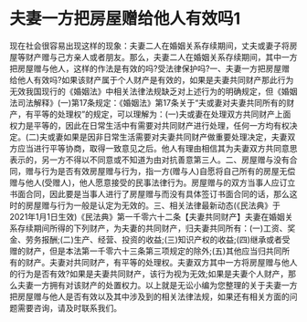 # 夫妻一方把房屋赠给他人有效吗1

现在社会很容易出现这样的现象：夫妻二人在婚姻关系存续期间，丈夫或妻子将房屋等财产赠与己方亲人或者朋友。那么，夫妻二人在婚姻关系存续期间，其中一方把房屋赠与他人，这样的作法是有效的吗?受法律保护吗?一、夫妻一方把房屋赠给他人有效吗?如果该财产属于个人财产是有效的，如果是夫妻共同财产那此行为无效我国现行的《婚姻法》中相关法律法规缺乏对上述行为的明确规定，但《婚姻法司法解释》(一)第17条规定：《婚姻法》第17条关于“夫或妻对夫妻共同所有的财产，有平等的处理权”的规定，可以理解为：(一)夫或妻在处理双方共同财产上面权力是平等的，因此在日常生活中有需要对共同财产进行处理，任何一方均有权决定。(二)夫或妻如果是因非日常生活需要对夫妻共同财产做重要处理决定，夫妻双方应当进行平等协商，取得一致意见之后。他人有理由相信其为夫妻双方共同意思表示的，另一方不得以不同意或不知道为由对抗善意第三人。二、房屋赠与没有合同，赠与行为是否有效房屋赠与行为，指一方(赠与人)自愿将自己所有的房屋无偿赠与他人(受赠人)，他人愿意接受的民事法律行为。房屋赠与的双方当事人应订立书面合同，因此要是当事人进行了房屋赠与而没有具体签订书面合同的话，那么这时的房屋赠与行为一般是认定为无效的。三、相关法律最新动态(《民法典》于2021年1月1日生效)《民法典》第一千零六十二条【夫妻共同财产】夫妻在婚姻关系存续期间所得的下列财产，为夫妻的共同财产，归夫妻共同所有：(一)工资、奖金、劳务报酬;(二)生产、经营、投资的收益;(三)知识产权的收益;(四)继承或者受赠的财产，但是本法第一千零六十三条第三项规定的除外;(五)其他应当归共同所有的财产。夫妻对共同财产，有平等的处理权。夫妻双方其中一方将房屋赠与他人的行为是否有效?如果是夫妻共同财产，该行为视为无效;如果是夫妻个人财产，那么夫妻一方拥有对该财产的处置权力。以上就是无讼小编为您整理的关于夫妻一方把房屋赠与他人是否有效以及其中涉及到的相关法律法规，如果还有相关方面的问题需要咨询，请及时联系我们。

